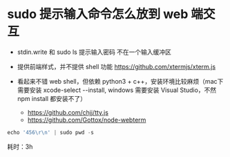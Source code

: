 # sudo 提示输入命令怎么放到 web 端交互

- stdin.write 和 sudo ls 提示输入密码 不在一个输入缓冲区
- 提供前端样式，并不提供 shell 功能 <https://github.com/xtermjs/xterm.js>

- 看起来不错 web shell，但依赖 python3 + c++，安装环境比较麻烦（mac下需要安装 xcode-select --install, windows 需要安装 Visual Studio，不然 npm install 都安装不了）
  - <https://github.com/chjj/tty.js>
  - <https://github.com/Gottox/node-webterm>

```js
echo '456\r\n' | sudo pwd -s
```

耗时：3h
